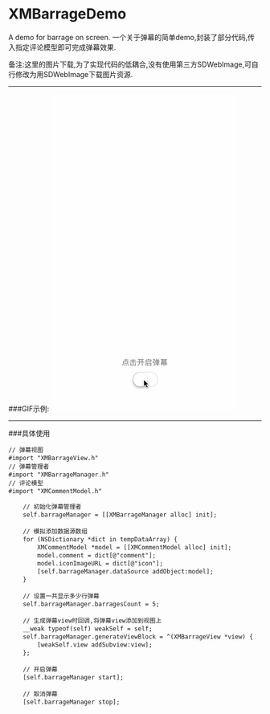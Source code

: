 # XMBarrageDemo
A demo for barrage on screen.
一个关于弹幕的简单demo,封装了部分代码,传入指定评论模型即可完成弹幕效果.

备注:这里的图片下载,为了实现代码的低耦合,没有使用第三方SDWebImage,可自行修改为用SDWebImage下载图片资源.

***

###GIF示例:
![image](https://github.com/Mazy-ma/XMBarrageDemo/blob/master/XMBarrageDemo/XMBarrageDemo/demo.gif)

***
###具体使用


```
// 弹幕视图
#import "XMBarrageView.h"
// 弹幕管理者
#import "XMBarrageManager.h"
// 评论模型
#import "XMCommentModel.h"

```

```
    // 初始化弹幕管理者
    self.barrageManager = [[XMBarrageManager alloc] init];

    // 模拟添加数据源数组
    for (NSDictionary *dict in tempDataArray) {
        XMCommentModel *model = [[XMCommentModel alloc] init];
        model.comment = dict[@"comment"];
        model.iconImageURL = dict[@"icon"];
        [self.barrageManager.dataSource addObject:model];
    }
    
    // 设置一共显示多少行弹幕
    self.barrageManager.barragesCount = 5;
    
    // 生成弹幕view时回调,将弹幕view添加到视图上
    __weak typeof(self) weakSelf = self;
    self.barrageManager.generateViewBlock = ^(XMBarrageView *view) {
        [weakSelf.view addSubview:view];
    };
    
    // 开启弹幕 
    [self.barrageManager start];
    
    // 取消弹幕 
    [self.barrageManager stop];
    
```

